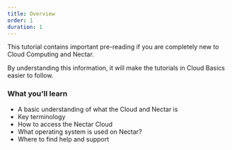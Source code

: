 ```yaml
---
title: Overview
order: 1
duration: 1
---
```


This tutorial contains important pre-reading if you are completely new to Cloud Computing and Nectar.

By understanding this information, it will make the tutorials in Cloud Basics easier to follow.

### What you'll learn

- A basic understanding of what the Cloud and Nectar is
- Key terminology
- How to access the Nectar Cloud
- What operating system is used on Nectar?
- Where to find help and support
